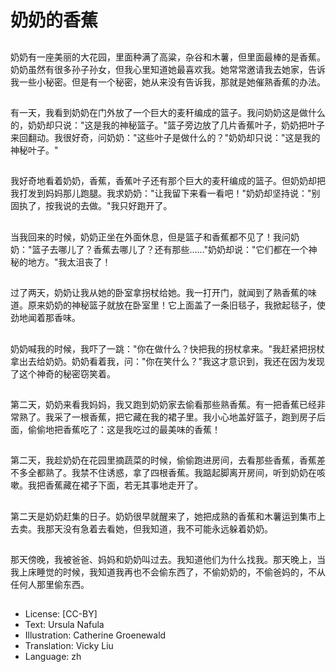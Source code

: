 # 奶奶的香蕉

##
奶奶有一座美丽的大花园，里面种满了高粱，杂谷和木薯，但里面最棒的是香蕉。奶奶虽然有很多孙子孙女，但我心里知道她最喜欢我。她常常邀请我去她家，告诉我一些小秘密。但是有一个秘密，她从来没有告诉我，那就是她催熟香蕉的办法。

##
有一天，我看到奶奶在门外放了一个巨大的麦秆编成的篮子。我问奶奶这是做什么的，奶奶却只说："这是我的神秘篮子。"篮子旁边放了几片香蕉叶子，奶奶把叶子来回翻动。我很好奇，问奶奶："这些叶子是做什么的？"奶奶却只说："这是我的神秘叶子。"

##
我好奇地看着奶奶，香蕉，香蕉叶子还有那个巨大的麦秆编成的篮子。但奶奶却把我打发到妈妈那儿跑腿。我求奶奶："让我留下来看一看吧！"奶奶却坚持说："别固执了，按我说的去做。"我只好跑开了。

##
当我回来的时候，奶奶正坐在外面休息，但是篮子和香蕉都不见了！我问奶奶："篮子去哪儿了？香蕉去哪儿了？还有那些……"奶奶却说："它们都在一个神秘的地方。"我太沮丧了！

##
过了两天，奶奶让我从她的卧室拿拐杖给她。我一打开门，就闻到了熟香蕉的味道。原来奶奶的神秘篮子就放在卧室里！它上面盖了一条旧毯子，我掀起毯子，使劲地闻着那香味。

##
奶奶喊我的时候，我吓了一跳："你在做什么？快把我的拐杖拿来。"我赶紧把拐杖拿出去给奶奶。奶奶看着我，问："你在笑什么？"我这才意识到，我还在因为发现了这个神奇的秘密窃笑着。

##
第二天，奶奶来看我妈妈，我又跑到奶奶家去偷看那些熟香蕉。有一把香蕉已经非常熟了。我采了一根香蕉，把它藏在我的裙子里。我小心地盖好篮子，跑到房子后面，偷偷地把香蕉吃了：这是我吃过的最美味的香蕉！

##
第二天，我趁奶奶在花园里摘蔬菜的时候，偷偷跑进房间，去看那些香蕉，香蕉差不多全都熟了。我禁不住诱惑，拿了四根香蕉。我踮起脚离开房间，听到奶奶在咳嗽。我把香蕉藏在裙子下面，若无其事地走开了。

##
第二天是奶奶赶集的日子。奶奶很早就醒来了，她把成熟的香蕉和木薯运到集市上去卖。我那天没有急着去看她，但我知道，我不可能永远躲着奶奶。

##
那天傍晚，我被爸爸、妈妈和奶奶叫过去。我知道他们为什么找我。那天晚上，当我上床睡觉的时候，我知道我再也不会偷东西了，不偷奶奶的，不偷爸妈的，不从任何人那里偷东西。

##
* License: [CC-BY]
* Text: Ursula Nafula
* Illustration: Catherine Groenewald
* Translation: Vicky Liu
* Language: zh

